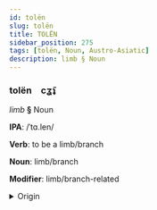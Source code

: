 ```yaml
---
id: tolën
slug: tolën
title: TOLËN
sidebar_position: 275
tags: [tolën, Noun, Austro-Asiatic]
description: limb § Noun
---
```


### tolën&emsp;<span kind="abugida">cʓ̃ʇ</span>

*limb* **§** Noun

**IPA**: /ˈtɑ.len/

**Verb**: to be a limb/branch

**Noun**: limb/branch

**Modifier**: limb/branch-related

<details>
    <summary>Origin</summary>
    Santali tɑren <br/>
    <em>Austro-Asiatic Language Family</em>
</details>